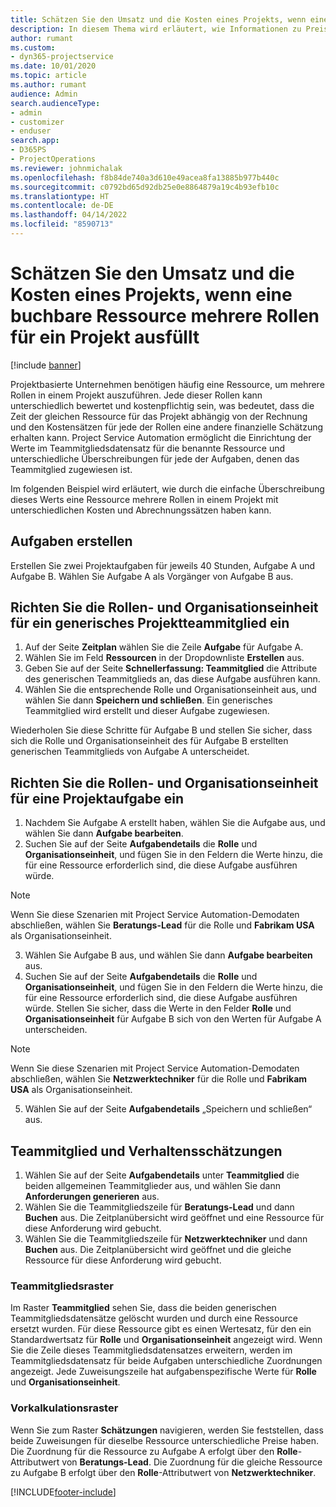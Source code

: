 ```yaml
---
title: Schätzen Sie den Umsatz und die Kosten eines Projekts, wenn eine buchbare Ressource mehrere Rollen für ein Projekt ausfüllt
description: In diesem Thema wird erläutert, wie Informationen zu Preisdimensionen verwendet werden können, um Preis- und Kostenschätzungen für eine Ressource zu unterstützen, die mehrere Rollen in einem Projekt ausfüllt.
author: rumant
ms.custom:
- dyn365-projectservice
ms.date: 10/01/2020
ms.topic: article
ms.author: rumant
audience: Admin
search.audienceType:
- admin
- customizer
- enduser
search.app:
- D365PS
- ProjectOperations
ms.reviewer: johnmichalak
ms.openlocfilehash: f8b84de740a3d610e49acea8fa13885b977b440c
ms.sourcegitcommit: c0792bd65d92db25e0e8864879a19c4b93efb10c
ms.translationtype: HT
ms.contentlocale: de-DE
ms.lasthandoff: 04/14/2022
ms.locfileid: "8590713"
---
```

# <a name="estimate-project-sales-and-costs-when-a-bookable-resource-fills-multiple-roles-for-a-project"></a>Schätzen Sie den Umsatz und die Kosten eines Projekts, wenn eine buchbare Ressource mehrere Rollen für ein Projekt ausfüllt 

[!include [banner](../includes/psa-now-project-operations.md)]

Projektbasierte Unternehmen benötigen häufig eine Ressource, um mehrere Rollen in einem Projekt auszuführen. Jede dieser Rollen kann unterschiedlich bewertet und kostenpflichtig sein, was bedeutet, dass die Zeit der gleichen Ressource für das Projekt abhängig von der Rechnung und den Kostensätzen für jede der Rollen eine andere finanzielle Schätzung erhalten kann. Project Service Automation ermöglicht die Einrichtung der Werte im Teammitgliedsdatensatz für die benannte Ressource und unterschiedliche Überschreibungen für jede der Aufgaben, denen das Teammitglied zugewiesen ist.

Im folgenden Beispiel wird erläutert, wie durch die einfache Überschreibung dieses Werts eine Ressource mehrere Rollen in einem Projekt mit unterschiedlichen Kosten und Abrechnungssätzen haben kann.

## <a name="create-tasks"></a>Aufgaben erstellen
Erstellen Sie zwei Projektaufgaben für jeweils 40 Stunden, Aufgabe A und Aufgabe B. Wählen Sie Aufgabe A als Vorgänger von Aufgabe B aus.

## <a name="set-up-role-and-organization-unit-for-a-generic-project-team-member"></a>Richten Sie die Rollen- und Organisationseinheit für ein generisches Projektteammitglied ein

1. Auf der Seite **Zeitplan** wählen Sie die Zeile **Aufgabe** für Aufgabe A. 
2. Wählen Sie im Feld **Ressourcen** in der Dropdownliste **Erstellen** aus.
3. Geben Sie auf der Seite **Schnellerfassung: Teammitglied** die Attribute des generischen Teammitglieds an, das diese Aufgabe ausführen kann.
4. Wählen Sie die entsprechende Rolle und Organisationseinheit aus, und wählen Sie dann **Speichern und schließen**. Ein generisches Teammitglied wird erstellt und dieser Aufgabe zugewiesen. 

Wiederholen Sie diese Schritte für Aufgabe B und stellen Sie sicher, dass sich die Rolle und Organisationseinheit des für Aufgabe B erstellten generischen Teammitglieds von Aufgabe A unterscheidet. 

## <a name="set-up-role-and-organization-unit-for-a-project-task"></a>Richten Sie die Rollen- und Organisationseinheit für eine Projektaufgabe ein

1. Nachdem Sie Aufgabe A erstellt haben, wählen Sie die Aufgabe aus, und wählen Sie dann **Aufgabe bearbeiten**.
2. Suchen Sie auf der Seite **Aufgabendetails** die **Rolle** und **Organisationseinheit**, und fügen Sie in den Feldern die Werte hinzu, die für eine Ressource erforderlich sind, die diese Aufgabe ausführen würde. 

  > [!NOTE]
  > Wenn Sie diese Szenarien mit Project Service Automation-Demodaten abschließen, wählen Sie **Beratungs-Lead** für die Rolle und **Fabrikam USA** als Organisationseinheit.

3. Wählen Sie Aufgabe B aus, und wählen Sie dann **Aufgabe bearbeiten** aus.
4. Suchen Sie auf der Seite **Aufgabendetails** die **Rolle** und **Organisationseinheit**, und fügen Sie in den Feldern die Werte hinzu, die für eine Ressource erforderlich sind, die diese Aufgabe ausführen würde. Stellen Sie sicher, dass die Werte in den Felder **Rolle** und **Organisationseinheit** für Aufgabe B sich von den Werten für Aufgabe A unterscheiden. 

  > [!NOTE]
  > Wenn Sie diese Szenarien mit Project Service Automation-Demodaten abschließen, wählen Sie **Netzwerktechniker** für die Rolle und **Fabrikam USA** als Organisationseinheit.

5. Wählen Sie auf der Seite **Aufgabendetails** „Speichern und schließen“ aus. 

## <a name="team-member-and-estimates-behavior"></a>Teammitglied und Verhaltensschätzungen 

1. Wählen Sie auf der Seite **Aufgabendetails** unter **Teammitglied** die beiden allgemeinen Teammitglieder aus, und wählen Sie dann **Anforderungen generieren** aus. 
2. Wählen Sie die Teammitgliedszeile für **Beratungs-Lead** und dann **Buchen** aus. Die Zeitplanübersicht wird geöffnet und eine Ressource für diese Anforderung wird gebucht.
3. Wählen Sie die Teammitgliedszeile für **Netzwerktechniker** und dann **Buchen** aus. Die Zeitplanübersicht wird geöffnet und die gleiche Ressource für diese Anforderung wird gebucht.

### <a name="team-member-grid"></a>Teammitgliedsraster 
Im Raster **Teammitglied** sehen Sie, dass die beiden generischen Teammitgliedsdatensätze gelöscht wurden und durch eine Ressource ersetzt wurden. Für diese Ressource gibt es einen Wertesatz, für den ein Standardwertsatz für **Rolle** und **Organisationseinheit** angezeigt wird.
Wenn Sie die Zeile dieses Teammitgliedsdatensatzes erweitern, werden im Teammitgliedsdatensatz für beide Aufgaben unterschiedliche Zuordnungen angezeigt. Jede Zuweisungszeile hat aufgabenspezifische Werte für **Rolle** und **Organisationseinheit**. 

### <a name="estimates-grid"></a>Vorkalkulationsraster 
Wenn Sie zum Raster **Schätzungen** navigieren, werden Sie feststellen, dass beide Zuweisungen für dieselbe Ressource unterschiedliche Preise haben.
Die Zuordnung für die Ressource zu Aufgabe A erfolgt über den **Rolle**-Attributwert von **Beratungs-Lead**. Die Zuordnung für die gleiche Ressource zu Aufgabe B erfolgt über den **Rolle**-Attributwert von **Netzwerktechniker**.



[!INCLUDE[footer-include](../includes/footer-banner.md)]
